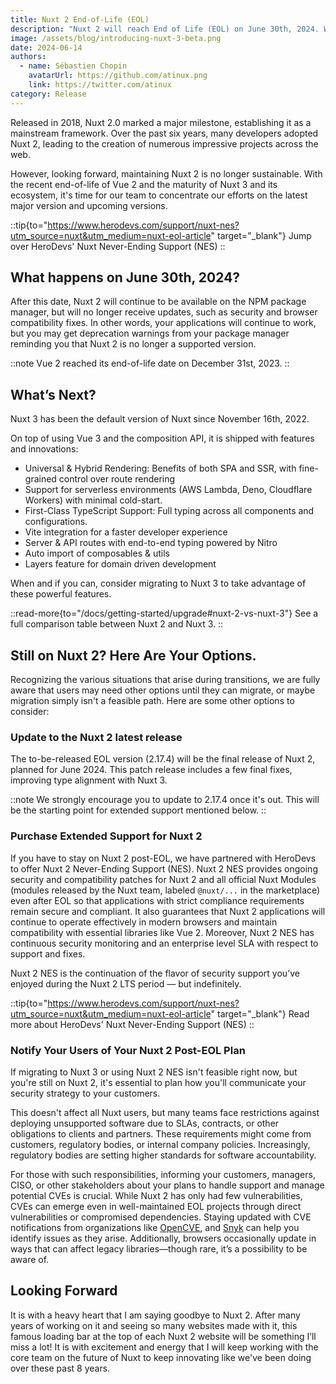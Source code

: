 ```yaml
---
title: Nuxt 2 End-of-Life (EOL)
description: "Nuxt 2 will reach End of Life (EOL) on June 30th, 2024. We've partnered with HeroDevs on offering Never-Ending Support (NES)."
image: /assets/blog/introducing-nuxt-3-beta.png
date: 2024-06-14
authors:
  - name: Sébastien Chopin
    avatarUrl: https://github.com/atinux.png
    link: https://twitter.com/atinux
category: Release
---
```


Released in 2018, Nuxt 2.0 marked a major milestone, establishing it as a mainstream framework. Over the past six years, many developers adopted Nuxt 2, leading to the creation of numerous impressive projects across the web.

However, looking forward, maintaining Nuxt 2 is no longer sustainable. With the recent end-of-life of Vue 2 and the maturity of Nuxt 3 and its ecosystem, it's time for our team to concentrate our efforts on the latest major version and upcoming versions.

::tip{to="https://www.herodevs.com/support/nuxt-nes?utm_source=nuxt&utm_medium=nuxt-eol-article" target="_blank"}
Jump over HeroDevs' Nuxt Never-Ending Support (NES)
::

## What happens on June 30th, 2024?

After this date, Nuxt 2 will continue to be available on the NPM package manager, but will no longer receive updates, such as security and browser compatibility fixes. In other words, your applications will continue to work, but you may get deprecation warnings from your package manager reminding you that Nuxt 2 is no longer a supported version.

::note
Vue 2 reached its end-of-life date on December 31st, 2023.
::
    
## What’s Next?

Nuxt 3 has been the default version of Nuxt since November 16th, 2022.

On top of using Vue 3 and the composition API, it is shipped with features and innovations:
- Universal & Hybrid Rendering: Benefits of both SPA and SSR, with fine-grained control over route rendering
- Support for serverless environments (AWS Lambda, Deno, Cloudflare Workers) with minimal cold-start.
- First-Class TypeScript Support: Full typing across all components and configurations.
- Vite integration for a faster developer experience
- Server & API routes with end-to-end typing powered by Nitro
- Auto import of composables & utils
- Layers feature for domain driven development

When and if you can, consider migrating to Nuxt 3 to take advantage of these powerful features.

::read-more{to="/docs/getting-started/upgrade#nuxt-2-vs-nuxt-3"}
See a full comparison table between Nuxt 2 and Nuxt 3.
::

## Still on Nuxt 2? Here Are Your Options.

Recognizing the various situations that arise during transitions, we are fully aware that users may need other options until they can migrate, or maybe migration simply isn't a feasible path. Here are some other options to consider:

### Update to the Nuxt 2 latest release

The to-be-released EOL version (2.17.4) will be the final release of Nuxt 2, planned for June 2024. This patch release includes a few final fixes, improving type alignment with Nuxt 3. 

::note
We strongly encourage you to update to 2.17.4 once it's out. This will be the starting point for extended support mentioned below.
::

### Purchase Extended Support for Nuxt 2

If you have to stay on Nuxt 2 post-EOL, we have partnered with HeroDevs to offer Nuxt 2 Never-Ending Support (NES). Nuxt 2 NES provides ongoing security and compatibility patches for Nuxt 2 and all official Nuxt Modules (modules released by the Nuxt team, labeled `@nuxt/...` in the marketplace) even after EOL so that applications with strict compliance requirements remain secure and compliant. It also guarantees that Nuxt 2 applications will continue to operate effectively in modern browsers and maintain compatibility with essential libraries like Vue 2. Moreover, Nuxt 2 NES has continuous security monitoring and an enterprise level SLA with respect to support and fixes.

Nuxt 2 NES is the continuation of the flavor of security support you’ve enjoyed during the Nuxt 2 LTS period — but indefinitely.

::tip{to="https://www.herodevs.com/support/nuxt-nes?utm_source=nuxt&utm_medium=nuxt-eol-article" target="_blank"}
Read more about HeroDevs' Nuxt Never-Ending Support (NES)
::

### Notify Your Users of Your Nuxt 2 Post-EOL Plan

If migrating to Nuxt 3 or using Nuxt 2 NES isn't feasible right now, but you're still on Nuxt 2, it's essential to plan how you'll communicate your security strategy to your customers.

This doesn't affect all Nuxt users, but many teams face restrictions against deploying unsupported software due to SLAs, contracts, or other obligations to clients and partners. These requirements might come from customers, regulatory bodies, or internal company policies. Increasingly, regulatory bodies are setting higher standards for software accountability.

For those with such responsibilities, informing your customers, managers, CISO, or other stakeholders about your plans to handle support and manage potential CVEs is crucial. While Nuxt 2 has only had few vulnerabilities, CVEs can emerge even in well-maintained EOL projects through direct vulnerabilities or compromised dependencies. Staying updated with CVE notifications from organizations like [OpenCVE](https://www.opencve.io), and [Snyk](https://snyk.io) can help you identify issues as they arise. Additionally, browsers occasionally update in ways that can affect legacy libraries—though rare, it’s a possibility to be aware of.

## Looking Forward

It is with a heavy heart that I am saying goodbye to Nuxt 2. After many years of working on it and seeing so many websites made with it, this famous loading bar at the top of each Nuxt 2 website will be something I’ll miss a lot! It is with excitement and energy that I will keep working with the core team on the future of Nuxt to keep innovating like we've been doing over these past 8 years.
